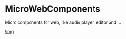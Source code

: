 # MicroWebComponents
Micro components for web, like audio player, editor and ...


[!img](audio_player/showcase.png)